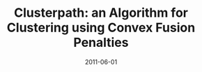 ---
title: "Clusterpath: an Algorithm for Clustering using Convex Fusion Penalties"
collection: publications
permalink: /publications/2011-06-01-Clusterpath-an-Algorithm-for-Clustering-using-Convex-Fusion-Penalties
date: 2011-06-01
paperurl: 'https://icml.cc/2011/papers/419_icmlpaper.pdf'
code: 'https://clusterpath.r-forge.r-project.org/'
citation: 'T.&nbsp;Hocking, Jean<span class="bibtex-protected">-</span>Philippe Vert, F.&nbsp;R. Bach, &amp; A.&nbsp;Joulin.
Clusterpath: an algorithm for clustering using convex fusion penalties.
In L.&nbsp;Getoor, &amp; T.&nbsp;Scheffer (Eds), <em>Proceedings of the 28th International Conference on Machine Learning (ICML 2011)</em>, 745–752. ACM, 2011.'
---